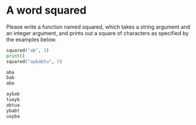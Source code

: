 
# A word squared

Please write a function named squared, which takes a string argument and an integer argument, and prints out a square of characters as specified by the examples below.

```python
squared("ab", 3)
print()
squared("aybabtu", 5)
```

```markdown
aba
bab
aba

aybab
tuayb
abtua
ybabt
uayba
```
